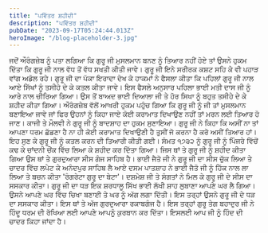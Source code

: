 ```yaml
---
title: "ਪਵਿੱਤਰ ਸ਼ਹੀਦੀ"
description: "ਪਵਿੱਤਰ ਸ਼ਹੀਦੀ"
pubDate: "2023-09-17T05:24:44.013Z"
heroImage: "/blog-placeholder-3.jpg"
---
```


ਜਦੋਂ ਔਰੰਗਜ਼ੇਬ ਨੂੰ ਪਤਾ ਲਗਿਆ ਕਿ ਗੁਰੂ ਜੀ ਮੁਸਲਮਾਨ ਬਨਣ ਨੂੰ ਤਿਆਰ ਨਹੀਂ ਹੋਏ ਤਾਂ ਉਸਨੇ ਹੁਕਮ ਦਿੱਤਾ ਕਿ ਗੁਰੂ ਜੀ ਨਾਲ ਵੱਧ ਤੋਂ ਵੱਧ ਸਖਤੀ ਕੀਤੀ ਜਾਵੇ। ਗੁਰੂ ਜੀ ਇਨੇ ਸਰੀਰਕ ਕਸ਼ਟ ਸਹਿ ਕੇ ਵੀ ਪਹਾੜ ਵਾਂਗ ਅਡੋਲ ਰਹੇ। ਗੁਰੂ ਜੀ ਦਾ ਪੱਕਾ ਇਰਾਦਾ ਦੇਖ ਕੇ ਹਾਕਮਾਂ ਨੇ ਫੈਸਲਾ ਕੀਤਾ ਕਿ ਪਹਿਲਾਂ ਗੁਰੂ ਜੀ ਨਾਲ ਆਏ ਸਿੱਖਾਂ ਨੂੰ ਤਸੀਹੇ ਦੇ ਕੇ ਕਤਲ ਕੀਤਾ ਜਾਵੇ। ਇਸ ਫੈਸਲੇ ਅਨੁਸਾਰ ਪਹਿਲਾ ਭਾਈ ਮਤੀ ਦਾਸ ਜੀ ਨੂੰ ਆਰੇ ਨਾਲ ਚੀਰਿਆ ਗਿਆ। ਉਸ ਤੋਂ ਬਾਅਦ ਭਾਈ ਦਿਆਲਾ ਜੀ ਤੇ ਹੋਰ ਸਿਖਾ ਨੂੰ ਬਹੁਤ ਤਸੀਹੇ ਦੇ ਕੇ ਸ਼ਹੀਦ ਕੀਤਾ ਗਿਆ। ਔਰੰਗਜ਼ੇਬ ਵੱਲੋਂ ਆਖਰੀ ਹੁਕਮ ਪਹੁੰਚ ਗਿਆ ਕਿ ਗੁਰੂ ਜੀ ਨੂੰ ਜੀ ਤਾਂ ਮੁਸਲਮਾਨ ਬਣਾਇਆ ਜਾਵੇ ਜਾਂ ਫਿਰ ਉਹਨਾਂ ਨੂੰ ਕਿਹਾ ਜਾਏ ਕੋਈ ਕਰਾਮਾਤ ਦਿਖਾਉਣ ਨਹੀਂ ਤਾਂ ਮਰਨ ਲਈ ਤਿਆਰ ਹੋ ਜਾਣ। ਕਾਜੀ ਤੇ ਮੌਲਵੀ ਨੇ ਗੁਰੂ ਜੀ ਨੂੰ ਬਾਦਸ਼ਾਹ ਦਾ ਹੁਕਮ ਸੁਣਾਇਆ। ਗੁਰੂ ਜੀ ਨੇ ਕਿਹਾ ਕਿ ਅਸੀਂ ਨਾ ਤਾਂ ਆਪਣਾ ਧਰਮ ਛੱਡਣਾ ਹੈ ਨਾ ਹੀ ਕੋਈ ਕਰਾਮਾਤ ਦਿਖਾਉਣੀ ਹੈ ਤੁਸੀਂ ਜੋ ਕਰਨਾ ਹੈ ਕਰੋ ਅਸੀਂ ਤਿਆਰ ਹਾਂ। 
ਇਹ ਸੁਣ ਕੇ ਗੁਰੂ ਜੀ ਨੂੰ ਕਤਲ ਕਰਨ ਦੀ ਤਿਆਰੀ ਕੀਤੀ ਗਈ। ਸੰਮਤ ੧੭੩੨ ਨੂੰ ਗੁਰੂ ਜੀ ਨੂੰ ਪਿੰਜਰੇ ਵਿੱਚੋਂ ਕਢ ਕੇ ਚਾਂਦਨੀ ਚੌਂਕ ਵਿੱਚ ਲਿਆ ਕੇ ਸ਼ਹੀਦ ਕਰ ਦਿੱਤਾ ਗਿਆ। ਜਿਸ ਥਾਂ ਤੇ ਗੁਰੂ ਜੀ ਨੂੰ ਸ਼ਹੀਦ ਕੀਤਾ ਗਿਆ ਉਸ ਥਾਂ ਤੇ ਗੁਰਦੁਆਰਾ ਸੀਸ ਗੰਜ ਸਾਹਿਬ ਹੈ। ਭਾਈ ਜੈਤੋ ਜੀ ਨੇ ਗੁਰੂ ਜੀ ਦਾ ਸੀਸ ਚੁੱਕ ਲਿਆ ਤੇ ਚਾਦਰ ਵਿੱਚ ਲਪੇਟ ਕੇ ਅਨੰਦਪੁਰ ਸਾਹਿਬ ਲੈ ਆਏ ਦਸਮ ਪਾਤਸ਼ਾਹ ਨੇ ਭਾਈ ਜੈਤੋ ਜੀ ਨੂੰ ਹਿੱਕ ਨਾਲ ਲਾ ਲਿਆ ਤੇ ਬਚਨ ਕੀਤਾ 'ਰੰਗਰੇਟਾ ਗੁਰੂ ਦਾ ਬੇਟਾ'। ਦਸ਼ਮੇਸ਼ ਜੀ ਤੇ ਸੰਗਤਾਂ ਨੇ ਮਿਲ ਕੇ ਗੁਰੂ ਜੀ ਦੇ ਸੀਸ ਦਾ ਸਸਕਾਰ ਕੀਤਾ। 
ਗੁਰੂ ਜੀ ਦਾ ਧੜ ਇਕ ਸ਼ਰਧਾਲੂ ਸਿੱਖ ਭਾਈ ਲੱਖੀ ਸ਼ਾਹ ਲੁਬਾਣਾ ਆਪਣੇ ਘਰ ਲੈ ਗਿਆ। ਉਸਨੇ ਆਪਣੇ ਘਰ ਵਿੱਚ ਚਿਖਾ ਬਣਾਈ ਤੇ ਘਰ ਨੂੰ ਅੱਗ ਲਗਾ ਦਿੱਤੀ। ਇਸ ਤਰ੍ਹਾਂ ਉਸਨੇ ਗੁਰੂ ਜੀ ਦੇ ਧੜ ਦਾ ਸਸਕਾਰ ਕੀਤਾ। ਇਸ ਥਾਂ ਤੇ ਅੱਜ ਗੁਰਦੁਆਰਾ ਰਕਾਬਗੰਜ ਹੈ। ਇਸ ਤਰ੍ਹਾਂ ਗੁਰੂ ਤੇਗ ਬਹਾਦੁਰ ਜੀ ਨੇ ਹਿੰਦੂ ਧਰਮ ਦੀ ਰੱਖਿਆ ਲਈ ਆਪਣੇ ਆਪਨੂੰ ਕੁਰਬਾਨ ਕਰ ਦਿੱਤਾ। ਇਸਲਈ ਆਪ ਜੀ ਨੂੰ ਹਿੰਦ ਦੀ ਚਾਦਰ ਕਿਹਾ ਜਾਂਦਾ ਹੈ।

